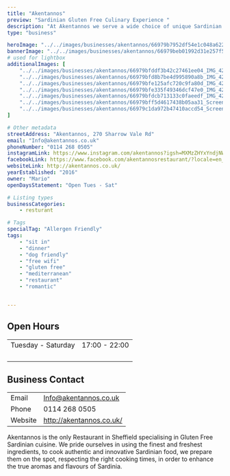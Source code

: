 ```yaml
---
title: "Akentannos"
preview: "Sardinian Gluten Free Culinary Experience "
description: "At Akentannos we serve a wide choice of unique Sardinian culinary dishes, capable of satisfying even the most demanding palates."
type: "business"

heroImage: "../../images/businesses/akentannos/66979b7952df54e1c048a622_Akentannos%20Thumb.jpg"
bannerImage: "../../images/businesses/akentannos/66979beb01992d31e257f5d0_laura-lugaresi-4o2gxfuD5BU-unsplash.jpg"
# used for lightbox
additionalImages: [
    "../../images/businesses/akentannos/66979bfddf3b42c27461ee04_IMG_4257%20-%20Akentannos%20Restaurant.jpeg",
    "../../images/businesses/akentannos/66979bfd8b7be4d995890a8b_IMG_4258%20-%20Akentannos%20Restaurant.jpeg",
    "../../images/businesses/akentannos/66979bfe125afc720c9fa80d_IMG_4259%20-%20Akentannos%20Restaurant.jpeg",
    "../../images/businesses/akentannos/66979bfe335f49346dcf47e0_IMG_4260%20-%20Akentannos%20Restaurant.jpeg",
    "../../images/businesses/akentannos/66979bfdcb713133c0faeedf_IMG_4261%20-%20Akentannos%20Restaurant.jpeg",
    "../../images/businesses/akentannos/66979bff5d4617438b05aa31_Screenshot%202024-07-17%20at%2011.19.57.png",
    "../../images/businesses/akentannos/66979c1da972b47410accd54_Screenshot%202024-07-17%20at%2011.19.11.png"
]

# Other metadata
streetAddress: "Akentannos, 270 Sharrow Vale Rd"
email: "Info@akentannos.co.uk"
phoneNumber: "0114 268 0505"
instagramLink: https://www.instagram.com/akentannos?igsh=MXMzZHYxYndjNW1yMw%3D%3D&utm_source=qr
facebookLink: https://www.facebook.com/akentannosrestaurant/?locale=en_GB
websiteLink: http://akentannos.co.uk/
yearEstablished: "2016"
owner: "Mario"
openDaysStatement: "Open Tues - Sat"

# Listing types
businessCategories:
    - resturant

# Tags
specialTag: "Allergen Friendly"
tags:
    - "sit in"
    - "dinner"
    - "dog friendly"
    - "free wifi"
    - "gluten free"
    - "mediterranean"
    - "restaurant"
    - "romantic"


---
```


## Open Hours

|                    |               |
| ------------------ | ------------- |
| Tuesday - Saturday | 17:00 - 22:00 |
|                    |               |
|                    |               |
|                    |               |
|                    |               |

## Business Contact

|         |                          |
| ------- | ------------------------ |
| Email   | Info@akentannos.co.uk    |
| Phone   | 0114 268 0505            |
| Website | http://akentannos.co.uk/ |

Akentannos is the only Restaurant in Sheffield specialising in Gluten Free Sardinian cuisine.
We pride ourselves in using the finest and freshest ingredients, to cook authentic and innovative Sardinian food, we prepare them on the spot, respecting the right cooking times, in order to enhance the true aromas and flavours of Sardinia.


